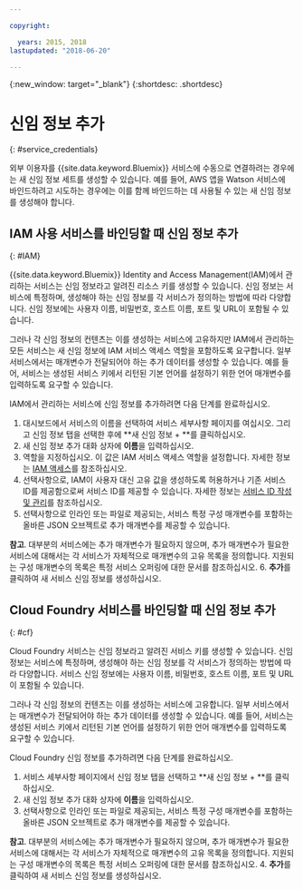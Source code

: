 ```yaml
---

copyright:

  years: 2015, 2018
lastupdated: "2018-06-20"

---
```


{:new_window: target="_blank"}
{:shortdesc: .shortdesc}


# 신임 정보 추가
{: #service_credentials}

외부 이용자를 {{site.data.keyword.Bluemix}} 서비스에 수동으로 연결하려는 경우에는 새 신임 정보 세트를 생성할 수 있습니다. 예를 들어, AWS 앱을 Watson 서비스에 바인드하려고 시도하는 경우에는 이를 함께 바인드하는 데 사용될 수 있는 새 신임 정보를 생성해야 합니다.

## IAM 사용 서비스를 바인딩할 때 신임 정보 추가
{: #IAM}

{{site.data.keyword.Bluemix}} Identity and Access Management(IAM)에서 관리하는 서비스는 신임 정보라고 알려진 리소스 키를 생성할 수 있습니다. 신임 정보는 서비스에 특정하며, 생성해야 하는 신임 정보를 각 서비스가 정의하는 방법에 따라 다양합니다. 신임 정보에는 사용자 이름, 비밀번호, 호스트 이름, 포트 및 URL이 포함될 수 있습니다.

그러나 각 신임 정보의 컨텐츠는 이를 생성하는 서비스에 고유하지만 IAM에서 관리하는 모든 서비스는 새 신임 정보에 IAM 서비스 액세스 역할을 포함하도록 요구합니다. 일부 서비스에서는 매개변수가 전달되어야 하는 추가 데이터를 생성할 수 있습니다. 예를 들어, 서비스는 생성된 서비스 키에서 리턴된 기본 언어를 설정하기 위한 언어 매개변수를 입력하도록 요구할 수 있습니다.

IAM에서 관리하는 서비스에 신임 정보를 추가하려면 다음 단계를 완료하십시오.

1. 대시보드에서 서비스의 이름을 선택하여 서비스 세부사항 페이지를 여십시오. 그리고 신임 정보 탭을 선택한 후에 **새 신임 정보 + **를 클릭하십시오.
2. 새 신임 정보 추가 대화 상자에 **이름**을 입력하십시오.
3. 역할을 지정하십시오. 이 값은 IAM 서비스 액세스 역할을 설정합니다. 자세한 정보는 [IAM 액세스](/docs/iam/users_roles.html#userroles)를 참조하십시오.
4. 선택사항으로, IAM이 사용자 대신 고유 값을 생성하도록 허용하거나 기존 서비스 ID를 제공함으로써 서비스 ID를 제공할 수 있습니다. 자세한 정보는 [서비스 ID 작성 및 관리](/docs/iam/serviceid.html#serviceids)를 참조하십시오.
5. 선택사항으로 인라인 또는 파일로 제공되는, 서비스 특정 구성 매개변수를 포함하는 올바른 JSON 오브젝트로 추가 매개변수를 제공할 수 있습니다.

  **참고**. 대부분의 서비스에는 추가 매개변수가 필요하지 않으며, 추가 매개변수가 필요한 서비스에 대해서는 각 서비스가 자체적으로 매개변수의 고유 목록을 정의합니다. 지원되는 구성 매개변수의 목록은 특정 서비스 오퍼링에 대한 문서를 참조하십시오.
6. **추가**를 클릭하여 새 서비스 신임 정보를 생성하십시오.

## Cloud Foundry 서비스를 바인딩할 때 신임 정보 추가
{: #cf}

Cloud Foundry 서비스는 신임 정보라고 알려진 서비스 키를 생성할 수 있습니다. 신임 정보는 서비스에 특정하며, 생성해야 하는 신임 정보를 각 서비스가 정의하는 방법에 따라 다양합니다. 서비스 신임 정보에는 사용자 이름, 비밀번호, 호스트 이름, 포트 및 URL이 포함될 수 있습니다.

그러나 각 신임 정보의 컨텐츠는 이를 생성하는 서비스에 고유합니다. 일부 서비스에서는 매개변수가 전달되어야 하는 추가 데이터를 생성할 수 있습니다. 예를 들어, 서비스는 생성된 서비스 키에서 리턴된 기본 언어를 설정하기 위한 언어 매개변수를 입력하도록 요구할 수 있습니다.

Cloud Foundry 신임 정보를 추가하려면 다음 단계를 완료하십시오.

1. 서비스 세부사항 페이지에서 신임 정보 탭을 선택하고 **새 신임 정보 + **를 클릭하십시오.
2. 새 신임 정보 추가 대화 상자에 **이름**을 입력하십시오.
3. 선택사항으로 인라인 또는 파일로 제공되는, 서비스 특정 구성 매개변수를 포함하는 올바른 JSON 오브젝트로 추가 매개변수를 제공할 수 있습니다.

  **참고**. 대부분의 서비스에는 추가 매개변수가 필요하지 않으며, 추가 매개변수가 필요한 서비스에 대해서는 각 서비스가 자체적으로 매개변수의 고유 목록을 정의합니다. 지원되는 구성 매개변수의 목록은 특정 서비스 오퍼링에 대한 문서를 참조하십시오.
4. **추가**를 클릭하여 새 서비스 신임 정보를 생성하십시오.

